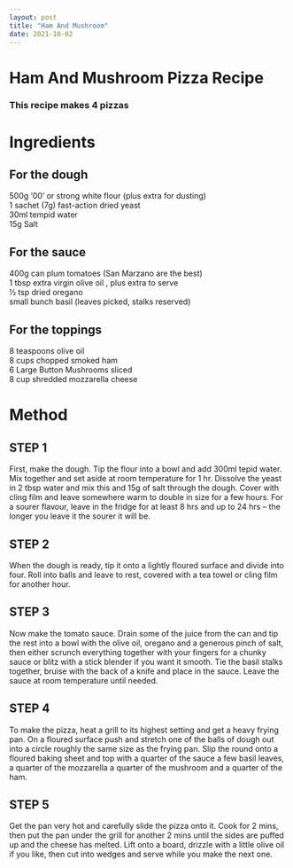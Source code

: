 ```yaml
---
layout: post
title: "Ham And Mushroom"
date: 2021-10-02
---
```


<h1>Ham And Mushroom Pizza Recipe</h1>
<h3> This recipe makes 4 pizzas</h3>
<h1>Ingredients</h1>

<h2>For the dough</h2>

  <p1> 500g ‘00’ or strong white flour (plus extra for dusting) 
  <br>1 sachet (7g) fast-action dried yeast
  <br>30ml tempid water
  <br>15g Salt</p1>

<h2>For the sauce</h2>

  <p1>400g can plum tomatoes (San Marzano are the best)<br>1 tbsp extra virgin olive oil , plus extra to serve
  <br>1⁄2 tsp dried oregano
  <br>small bunch basil (leaves picked, stalks reserved)</p1>
  
<h2>For the toppings</h2>
  
<p1>8 teaspoons olive oil
<br>8 cups chopped smoked ham
<br>6 Large Button Mushrooms sliced
<br>8 cup shredded mozzarella cheese</p1>
  
  <h1>Method</h1>
  <h2>STEP 1</h2>
<p1>First, make the dough. Tip the flour into a bowl and add 300ml tepid water. Mix together and set aside at room temperature for 1 hr. 
Dissolve the yeast in 2 tbsp water and mix this and 15g of salt through the dough. Cover with cling film and leave somewhere warm to double in size for a few hours.
For a sourer flavour, leave in the fridge for at least 8 hrs and up to 24 hrs – the longer you leave it the sourer it will be.</p1>
  <h2>STEP 2</h2>
<p1>When the dough is ready, tip it onto a lightly floured surface and divide into four. Roll into balls and leave to rest, covered with a tea towel or 
cling film for another hour.</p1>
  <h2>STEP 3</h2>
<p1>Now make the tomato sauce. Drain some of the juice from the can and tip the rest into a bowl with the olive oil, oregano and a generous pinch of salt, 
then either scrunch everything together with your fingers for a chunky sauce or blitz with a stick blender if you want it smooth. Tie the basil stalks together,
bruise with the back of a knife and place in the sauce. Leave the sauce at room temperature until needed.</p1>
   <h2>STEP 4</h2>
<p1>To make the pizza, heat a grill to its highest setting and get a heavy frying pan. On a floured surface push and stretch one of the balls of dough out into a
circle roughly the same size as the frying pan. Slip the round onto a floured baking sheet and top with a quarter of the sauce a few basil
leaves, a quarter of the mozzarella  a quarter of the mushroom and a quarter of the ham.</p1>
  <h2>STEP 5</h2>
<p1>Get the pan very hot and carefully slide the pizza onto it. Cook for 2 mins, then put the pan under the grill for another 2 mins until the sides are puffed 
up and the cheese has melted. Lift onto a board, drizzle with a little olive oil if you like, then cut into wedges and serve while you make the next one.</p1>
